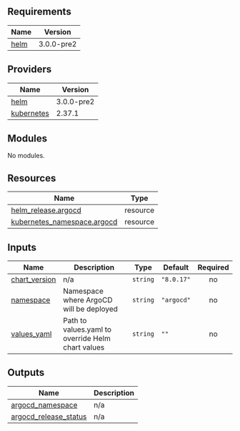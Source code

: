 <!-- BEGIN_TF_DOCS -->
## Requirements

| Name | Version |
|------|---------|
| <a name="requirement_helm"></a> [helm](#requirement\_helm) | 3.0.0-pre2 |

## Providers

| Name | Version |
|------|---------|
| <a name="provider_helm"></a> [helm](#provider\_helm) | 3.0.0-pre2 |
| <a name="provider_kubernetes"></a> [kubernetes](#provider\_kubernetes) | 2.37.1 |

## Modules

No modules.

## Resources

| Name | Type |
|------|------|
| [helm_release.argocd](https://registry.terraform.io/providers/hashicorp/helm/3.0.0-pre2/docs/resources/release) | resource |
| [kubernetes_namespace.argocd](https://registry.terraform.io/providers/hashicorp/kubernetes/latest/docs/resources/namespace) | resource |

## Inputs

| Name | Description | Type | Default | Required |
|------|-------------|------|---------|:--------:|
| <a name="input_chart_version"></a> [chart\_version](#input\_chart\_version) | n/a | `string` | `"8.0.17"` | no |
| <a name="input_namespace"></a> [namespace](#input\_namespace) | Namespace where ArgoCD will be deployed | `string` | `"argocd"` | no |
| <a name="input_values_yaml"></a> [values\_yaml](#input\_values\_yaml) | Path to values.yaml to override Helm chart values | `string` | `""` | no |

## Outputs

| Name | Description |
|------|-------------|
| <a name="output_argocd_namespace"></a> [argocd\_namespace](#output\_argocd\_namespace) | n/a |
| <a name="output_argocd_release_status"></a> [argocd\_release\_status](#output\_argocd\_release\_status) | n/a |
<!-- END_TF_DOCS -->